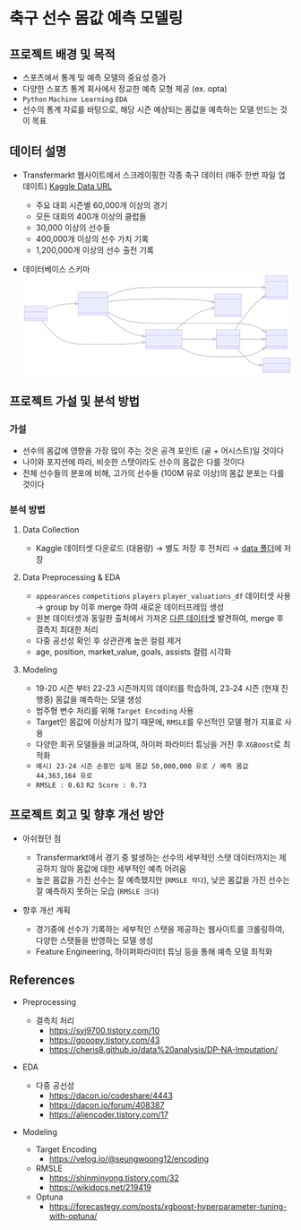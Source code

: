 # 축구 선수 몸값 예측 모델링

## 프로젝트 배경 및 목적
- 스포츠에서 통계 및 예측 모델의 중요성 증가
- 다양한 스포츠 통계 회사에서 정교한 예측 모형 제공 (ex. opta)
- `Python` `Machine Learning` `EDA` 
- 선수의 통계 자료를 바탕으로, 해당 시즌 예상되는 몸값을 예측하는 모델 만드는 것이 목표

## 데이터 설명 
- Transfermarkt 웹사이트에서 스크레이핑한 각종 축구 데이터 (매주 한번 파일 업데이트) [Kaggle Data URL](https://www.kaggle.com/datasets/davidcariboo/player-scores)
    - 주요 대회 시즌별 60,000개 이상의 경기
    - 모든 대회의 400개 이상의 클럽들
    - 30,000 이상의 선수들
    - 400,000개 이상의 선수 가치 기록
    - 1,200,000개 이상의 선수 출전 기록


- 데이터베이스 스키마
    <img src="https://raw.githubusercontent.com/dcaribou/transfermarkt-datasets/master/resources/diagram.svg?sanitize=true" width="1700">

## 프로젝트 가설 및 분석 방법

### 가설
- 선수의 몸값에 영향을 가장 많이 주는 것은 공격 포인트 (골 + 어시스트)일 것이다
- 나이와 포지션에 따라, 비슷한 스탯이라도 선수의 몸값은 다를 것이다
- 전체 선수들의 분포에 비해, 고가의 선수들 (100M 유로 이상)의 몸값 분포는 다를 것이다

### 분석 방법
1. Data Collection
   - Kaggle 데이터셋 다운로드 (대용량) → 별도 저장 후 전처리 → [data 폴더](https://github.com/benidjor/DAStudy-sat/tree/main/Tek/football-data-from-transfermarkt/data)에 저장
     
2. Data Preprocessing & EDA
    - `appearances` `competitions` `players` `player_valuations_df` 데이터셋 사용 → group by 이후 merge 하여 새로운 데이터프레임 생성
    - 원본 데이터셋과 동일한 출처에서 가져온 [다른 데이터셋](https://www.kaggle.com/datasets/mexwell/football-data-from-transfermarkt?select=players.csv) 발견하여, merge 후 결측치 최대한 처리
   - 다중 공선성 확인 후 상관관계 높은 컬럼 제거
   - age, position, market_value, goals, assists 컬럼 시각화

3. Modeling
   - 19-20 시즌 부터 22-23 시즌까지의 데이터를 학습하여, 23-24 시즌 (현재 진행중) 몸값을 예측하는 모델 생성
   - 범주형 변수 처리를 위해 `Target Encoding` 사용
   - Target인 몸값에 이상치가 많기 때문에, `RMSLE`를 우선적인 모델 평가 지표로 사용
   - 다양한 회귀 모델들을 비교하여, 하이퍼 파라미터 튜닝을 거친 후 `XGBoost`로 최적화
   - `예시) 23-24 시즌 손흥민 실제 몸값 50,000,000 유로 / 예측 몸값 44,363,164 유로`
   - `RMSLE : 0.63` `R2 Score : 0.73`

## 프로젝트 회고 및 향후 개선 방안
- 아쉬웠던 점
    - Transfermarkt에서 경기 중 발생하는 선수의 세부적인 스탯 데이터까지는 제공하지 않아 몸값에 대한 세부적인 예측 어려움
    - 높은 몸값을 가진 선수는 잘 예측했지만 (`RMSLE 작다`), 낮은 몸값을 가진 선수는 잘 예측하지 못하는 모습 (`RMSLE 크다`)

- 향후 개선 계획
    - 경기중에 선수가 기록하는 세부적인 스탯을 제공하는 웹사이트를 크롤링하여, 다양한 스탯들을 반영하는 모델 생성
    - Feature Engineering, 하이퍼파라미터 튜닝 등을 통해 예측 모델 최적화

## References
- Preprocessing
    - 결측치 처리
        - https://syj9700.tistory.com/10
        - https://gooopy.tistory.com/43
        - https://cheris8.github.io/data%20analysis/DP-NA-Imputation/
          
- EDA
    - 다중 공선성
        - https://dacon.io/codeshare/4443
        - https://dacon.io/forum/408387
        - https://aliencoder.tistory.com/17
          
- Modeling
    - Target Encoding
        - https://velog.io/@seungwoong12/encoding
    - RMSLE
        - https://shinminyong.tistory.com/32
        - https://wikidocs.net/219419
    - Optuna
        - https://forecastegy.com/posts/xgboost-hyperparameter-tuning-with-optuna/